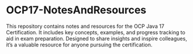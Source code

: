 # OCP17-NotesAndResources
This repository contains notes and resources for the OCP Java 17 Certification. It includes key concepts, examples, and progress tracking to aid in exam preparation. Designed to share insights and inspire colleagues, it’s a valuable resource for anyone pursuing the certification.
